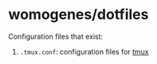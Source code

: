 # womogenes/dotfiles

Configuration files that exist:

1. `.tmux.conf`: configuration files for [tmux](https://github.com/tmux/tmux)

